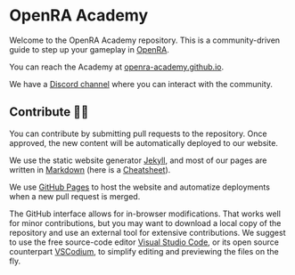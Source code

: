 # OpenRA Academy

Welcome to the OpenRA Academy repository. This is a community-driven guide to step up
your gameplay in [OpenRA](https://github.com/OpenRA/OpenRA).

You can reach the Academy at
[openra-academy.github.io](https://openra-academy.github.io).

We have a
[Discord channel](https://discord.com/channels/697855337457516615/697863837952770109)
where you can interact with the community.

## Contribute 👨‍💻

You can contribute by submitting pull requests to the repository. Once approved, the
new content will be automatically deployed to our website.

We use the static website generator [Jekyll](https://jekyllrb.com), and most of our
pages are written in [Markdown](https://guides.github.com/features/mastering-markdown)
(here is a
[Cheatsheet](https://github.com/adam-p/markdown-here/wiki/Markdown-Cheatsheet)).

We use [GitHub Pages](https://pages.github.com) to host the website and automatize 
deployments when a new pull request is merged.

The GitHub interface allows for in-browser modifications. That works well for
minor contributions, but you may want to download a local copy of the repository and
use an external tool for extensive contributions. We suggest to use the free source-code editor
[Visual Studio Code](https://code.visualstudio.com), or its open source counterpart
[VSCodium](https://vscodium.com), to simplify editing and previewing the files
on the fly.
